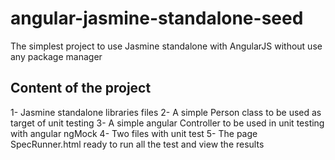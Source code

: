 # angular-jasmine-standalone-seed
The simplest project to use Jasmine standalone with AngularJS without use any package manager

## Content of the project

1- Jasmine standalone libraries files
2- A simple Person class to be used as target of unit testing
3- A simple angular Controller to be used in unit testing with angular ngMock
4- Two files with unit test 
5- The page SpecRunner.html ready to run all the test and view the results

